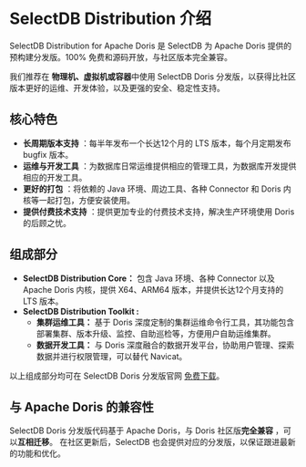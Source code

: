 # SelectDB Distribution 介绍

SelectDB Distribution for Apache Doris 是 SelectDB 为 Apache Doris 提供的预构建分发版。100% 免费和源码开放，与社区版本完全兼容。

我们推荐在 **物理机、虚拟机或容器**中使用 SelectDB Doris 分发版，以获得比社区版本更好的运维、开发体验，以及更强的安全、稳定性支持。

## 核心特色

* **长周期版本支持** ：每半年发布一个长达12个月的 LTS 版本，每个月定期发布 bugfix 版本。
* **运维与开发工具** ：为数据库日常运维提供相应的管理工具，为数据库开发提供相应的开发工具。
* **更好的打包** ：将依赖的 Java 环境、周边工具、各种 Connector 和 Doris 内核等一起打包，方便安装使用。
* **提供付费技术支持** ：提供更加专业的付费技术支持，解决生产环境使用 Doris 的后顾之忧。

## 组成部分

* **SelectDB Distribution Core：** 包含 Java 环境、各种 Connector 以及 Apache Doris 内核，提供 X64、ARM64 版本，并提供长达12个月支持的 LTS 版本。
* **SelectDB Distribution Toolkit :**
  * **集群运维工具：** 基于 Doris 深度定制的集群运维命令行工具，其功能包含部署集群、版本升级、监控、自助巡检等，方便用户自助运维集群。
  * **数据开发工具：** 与 Doris 深度融合的数据开发平台，协助用户管理、探索数据并进行权限管理，可以替代 Navicat。

以上组成部分均可在 SelectDB Doris 分发版官网 [免费下载](https://cn.selectdb.com/distribution#download)。

## 与 Apache Doris 的兼容性

SelectDB Doris 分发版代码基于 Apache Doris，与 Doris 社区版**完全兼容** ，可以**互相迁移**。 在社区更新后，SelectDB 也会提供对应的分发版，以保证跟进最新的功能和优化。

